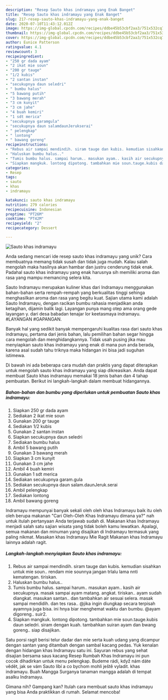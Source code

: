 ```yaml
---
description: "Resep Sauto khas indramayu yang Enak Banget"
title: "Resep Sauto khas indramayu yang Enak Banget"
slug: 217-resep-sauto-khas-indramayu-yang-enak-banget
date: 2020-07-10T11:43:12.012Z
image: https://img-global.cpcdn.com/recipes/ddbe45b53cbf2aa3/751x532cq70/sauto-khas-indramayu-foto-resep-utama.jpg
thumbnail: https://img-global.cpcdn.com/recipes/ddbe45b53cbf2aa3/751x532cq70/sauto-khas-indramayu-foto-resep-utama.jpg
cover: https://img-global.cpcdn.com/recipes/ddbe45b53cbf2aa3/751x532cq70/sauto-khas-indramayu-foto-resep-utama.jpg
author: Eunice Patterson
ratingvalue: 4.1
reviewcount: 3
recipeingredient:
- "250 gr dada ayam"
- "2 ikat mie soun"
- "200 gr tauge"
- "1/2 kubis"
- "2 santan instan"
- "secukupnya daun seledri"
- " bumbu halus"
- "5 bawang putih"
- "3 bawang merah"
- "3 cm kunyit"
- "3 cm jahe"
- "4 buah kemiri"
- "1 sdt merica"
- "secukupnya garamgula"
- "secukupnya daun salamdaunJerukserai"
- " pelengkap"
- " lontong"
- " bawang goreng"
recipeinstructions:
- "Rebus air sampai mendindih. siram tauge dan kubis. kemudian sisahkan untuk mie soun.. rendam mie sounnya jangan trlalu lama nnti kematengan. tiriskan."
- "Haluskan bumbu halus.."
- "Tumis bumbu halus. sampai harum.. masukan ayam.. kasih air secukupnya. masak sampai ayam matang. angkat. tiriskan.. ayam sudah diangkat. masukan santan.. dan tambahkan air sesuai selera. masak sampai mendidih. dan tes rasa.. @jika ingin diungkap secara terpisah ayamnya juga bisa. ini hnya biar menghemat waktu dan bumbu. @ayam digoreng.. suir2."
- "Siapkan mangkuk. lontong dipotong. tambahkan mie soun.tauge.kubis daun seledri. siram dengan kuah. tambahkan suiran ayam dan bwang goreng.. siap disajikan."
categories:
- Resep
tags:
- sauto
- khas
- indramayu

katakunci: sauto khas indramayu 
nutrition: 279 calories
recipecuisine: Indonesian
preptime: "PT26M"
cooktime: "PT42M"
recipeyield: "2"
recipecategory: Dessert

---
```



![Sauto khas indramayu](https://img-global.cpcdn.com/recipes/ddbe45b53cbf2aa3/751x532cq70/sauto-khas-indramayu-foto-resep-utama.jpg)

Anda sedang mencari ide resep sauto khas indramayu yang unik? Cara membuatnya memang tidak susah dan tidak juga mudah. Kalau salah mengolah maka hasilnya akan hambar dan justru cenderung tidak enak. Padahal sauto khas indramayu yang enak harusnya sih memiliki aroma dan rasa yang mampu memancing selera kita.

Sauto Indramayu merupakan kuliner khas dari Indramayu menggunakan bahan-bahan serta rempah-rempah yang berkualitas tinggi sehinga menghasilkan aroma dan rasa yang begitu kuat. Sajian utama kami adalah Sauto Indramayu, dengan racikan bumbu rahasia menjadikan anda ketagihan, dijamin balik lagi. Layangan punya mang otep ama orang gede layangan y. dari desa babadan tenajar lor keetasmaya indramayu. #LAYANGAN #GAPANGAN.

Banyak hal yang sedikit banyak mempengaruhi kualitas rasa dari sauto khas indramayu, pertama dari jenis bahan, lalu pemilihan bahan segar hingga cara mengolah dan menghidangkannya. Tidak usah pusing jika mau menyiapkan sauto khas indramayu yang enak di mana pun anda berada, karena asal sudah tahu triknya maka hidangan ini bisa jadi suguhan istimewa.


Di bawah ini ada beberapa cara mudah dan praktis yang dapat diterapkan untuk mengolah sauto khas indramayu yang siap dikreasikan. Anda dapat membuat Sauto khas indramayu memakai 18 jenis bahan dan 4 tahap pembuatan. Berikut ini langkah-langkah dalam membuat hidangannya.

<!--inarticleads1-->

##### Bahan-bahan dan bumbu yang diperlukan untuk pembuatan Sauto khas indramayu:

1. Siapkan 250 gr dada ayam
1. Sediakan 2 ikat mie soun
1. Gunakan 200 gr tauge
1. Sediakan 1/2 kubis
1. Gunakan 2 santan instan
1. Siapkan secukupnya daun seledri
1. Sediakan  bumbu halus
1. Ambil 5 bawang putih
1. Gunakan 3 bawang merah
1. Siapkan 3 cm kunyit
1. Gunakan 3 cm jahe
1. Ambil 4 buah kemiri
1. Gunakan 1 sdt merica
1. Sediakan secukupnya garam.gula
1. Sediakan secukupnya daun salam.daunJeruk.serai
1. Ambil  pelengkap
1. Sediakan  lontong
1. Ambil  bawang goreng


Indramayu mempunyai banyak sekali oleh oleh khas Indramayu baik itu oleh oleh berupa makanan &#34;Cari Oleh-Oleh Khas Indramayu dimana ya?&#34; nah untuk itulah pertanyaan Anda terjawab sudah di. Makanan khas Indramayu menjadi salah satu sajian wisata yang tidak boleh kamu lewatkan. Apalagi, semua makanan dan minuman yang disajikan di Indramayu termasuk yang paling nikmat. Masakan khas Indramayu Mie Ragit Makanan khas Indramayu lainnya adalah ragit. 

<!--inarticleads2-->

##### Langkah-langkah menyiapkan Sauto khas indramayu:

1. Rebus air sampai mendindih. siram tauge dan kubis. kemudian sisahkan untuk mie soun.. rendam mie sounnya jangan trlalu lama nnti kematengan. tiriskan.
1. Haluskan bumbu halus..
1. Tumis bumbu halus. sampai harum.. masukan ayam.. kasih air secukupnya. masak sampai ayam matang. angkat. tiriskan.. ayam sudah diangkat. masukan santan.. dan tambahkan air sesuai selera. masak sampai mendidih. dan tes rasa.. @jika ingin diungkap secara terpisah ayamnya juga bisa. ini hnya biar menghemat waktu dan bumbu. @ayam digoreng.. suir2.
1. Siapkan mangkuk. lontong dipotong. tambahkan mie soun.tauge.kubis daun seledri. siram dengan kuah. tambahkan suiran ayam dan bwang goreng.. siap disajikan.


Satu porsi ragit berisi telur dadar dan mie serta kuah udang yang dicampur dengan santan yang ditambah dengan sambal kacang pedas. Yuk kenalan dengan hidangan khas Indramayu satu ini. Sayuran rebus yang sehat disajian bersama saus kacang Resep Rumbah Khas Indramayu ini pun cocok dihadirkan untuk menu pelengkap. Budeme rádi, když nám dáte vědět, jak se vám Sauto líbí a co bychom mohli ještě vyladit. khas indramayu. Buah Mangga Surganya tanaman mangga adalah di tempat asalku Indramayu. 

Gimana nih? Gampang kan? Itulah cara membuat sauto khas indramayu yang bisa Anda praktikkan di rumah. Selamat mencoba!

